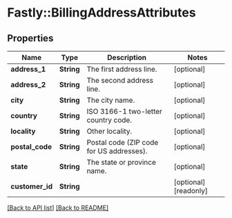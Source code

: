 # Fastly::BillingAddressAttributes

## Properties

| Name | Type | Description | Notes |
| ---- | ---- | ----------- | ----- |
| **address_1** | **String** | The first address line. | [optional] |
| **address_2** | **String** | The second address line. | [optional] |
| **city** | **String** | The city name. | [optional] |
| **country** | **String** | ISO 3166-1 two-letter country code. | [optional] |
| **locality** | **String** | Other locality. | [optional] |
| **postal_code** | **String** | Postal code (ZIP code for US addresses). | [optional] |
| **state** | **String** | The state or province name. | [optional] |
| **customer_id** | **String** |  | [optional][readonly] |

[[Back to API list]](../../README.md#endpoints) [[Back to README]](../../README.md)

